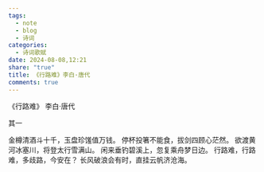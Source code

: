 ```yaml
---
tags:
  - note
  - blog
  - 诗词
categories:
  - 诗词歌赋
date: 2024-08-08,12:21
share: "true"
title: 《行路难》李白·唐代
comments: true
---
```


《行路难》
李白·唐代

其一

金樽清酒斗十千，玉盘珍馐值万钱。
停杯投箸不能食，拔剑四顾心茫然。
欲渡黄河冰塞川，将登太行雪满山。
闲来垂钓碧溪上，忽复乘舟梦日边。
行路难，行路难，多歧路，今安在？
长风破浪会有时，直挂云帆济沧海。

